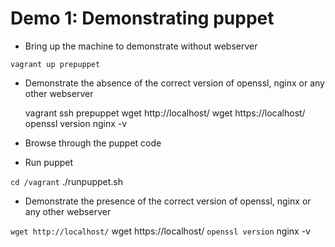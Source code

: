 Demo 1: Demonstrating puppet
============================

- Bring up the machine to demonstrate without webserver

`vagrant up prepuppet`

- Demonstrate the absence of the correct version of openssl, nginx or any other webserver

    vagrant ssh prepuppet
    wget http://localhost/
    wget https://localhost/
    openssl version
    nginx -v

- Browse through the puppet code

- Run puppet

` cd /vagrant
` ./runpuppet.sh

- Demonstrate the presence of the correct version of openssl, nginx or any other webserver

` wget http://localhost/
` wget https://localhost/
` openssl version
` nginx -v
